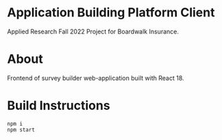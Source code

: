 # Application Building Platform Client
Applied Research Fall 2022 Project for Boardwalk Insurance.

# About
Frontend of survey builder web-application built with React 18.

# Build Instructions
```
npm i
npm start
```
